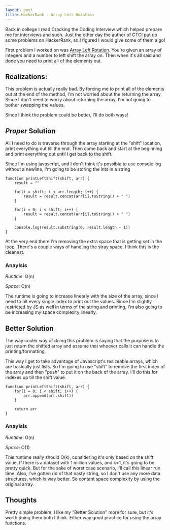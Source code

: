 ```yaml
---
layout: post
title: HackerRank - Array Left Rotation
---
```


Back in college I read Cracking the Coding Interview which helped prepare me for interviews and such. Just the other day the author of CTCI put up some problems on HackerRank, so I figured I would give some of them a go!

First problem I worked on was [Array Left Rotation](https://www.hackerrank.com/challenges/ctci-array-left-rotation). You're given an array of integers and a number to left shift the array on. Then when it's all said and done you need to print all of the elements out.

## Realizations:

This problem is actually really bad. By forcing me to print all of the elements out at the end of the method, I'm not worried about the returning the array. Since I don't need to worry about returning the array, I'm not going to bother swapping the values.

Since I think the problem could be better, I'll do both ways!


## _Proper_ Solution 

All I need to do is traverse through the array starting at the "shift" location, print everything out till the end. Then come back and start at the beginning and print everything out until I get back to the shift.

Since I'm using javascript, and I don't think it's possible to use console.log without a newline, I'm going to be storing the ints in a string

```
function printLeftShift(shift, arr) {
    result = ""
  
    for(i = shift; i < arr.length; i++) {
        result = result.concat(arr[i].toString() + " ")
    }
    
    for(i = 0; i < shift; i++) {
        result = result.concat(arr[i].toString() + " ")
    }

    console.log(result.substring(0, result.length - 1))
}
```

At the very end there I'm removing the extra space that is getting set in the loop. There's a couple ways of handling the stray space, I think this is the cleanest.

### Anaylsis

*Runtime*: O(n)

*Space*: O(n)

The runtime is going to increase linearly with the size of the array, since I need to hit every single index to print out the values. Since I'm slightly restricted by JS as well in terms of the string and printing, I'm also going to be increasing my space complexity linearly.

## Better Solution 

The way cooler way of doing this problem is saying that the purpose is to just return the shifted array and assume that whoever calls it can handle the printing/formatting.

This way I get to take advantage of Javascript's resizeable arrays, which are basically just lists. So I'm going to use "shift" to remove the first index of the array and then "push" to put it on the back of the array. I'll do this for indexes up till the shift value.

```
function printLeftShift(shift, arr) {
    for(i = 0; i < shift; i++) {
        arr.append(arr.shift)) 
    }

    return arr
}
```

### Anaylsis

*Runtime*: O(n)

*Space*: O(1)

This runtime really should O(k), considering it's only based on the shift value. If there is a dataset with 1 million values, and k=1, it's going to be pretty quick. But for the sake of worst case scenario, I'll call this linear run time. Also, I've gotten rid of that nasty string, so I don't use any more data structures, which is way better. So contant space complexity by using the original array.

## Thoughts

Pretty simple problem, I like my "Better Solution" more for sure, but it's worth doing them both I think. Either way good practice for using the array functions.

